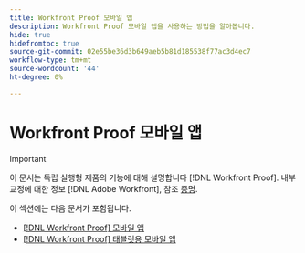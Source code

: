 ```yaml
---
title: Workfront Proof 모바일 앱
description: Workfront Proof 모바일 앱을 사용하는 방법을 알아봅니다.
hide: true
hidefromtoc: true
source-git-commit: 02e55be36d3b649aeb5b81d185538f77ac3d4ec7
workflow-type: tm+mt
source-wordcount: '44'
ht-degree: 0%

---
```


# Workfront Proof 모바일 앱

>[!IMPORTANT]
>
>이 문서는 독립 실행형 제품의 기능에 대해 설명합니다 [!DNL Workfront Proof]. 내부 교정에 대한 정보 [!DNL Adobe Workfront], 참조 [증명](../../../review-and-approve-work/proofing/proofing.md).

이 섹션에는 다음 문서가 포함됩니다.

* [[!DNL Workfront Proof] 모바일 앱](../../../workfront-proof/wp-mobile/wp-mobile-apps/wp-mobile-app-phones.md)
* [[!DNL Workfront Proof] 태블릿용 모바일 앱](../../../workfront-proof/wp-mobile/wp-mobile-apps/wp-mobile-app-tablet.md)

